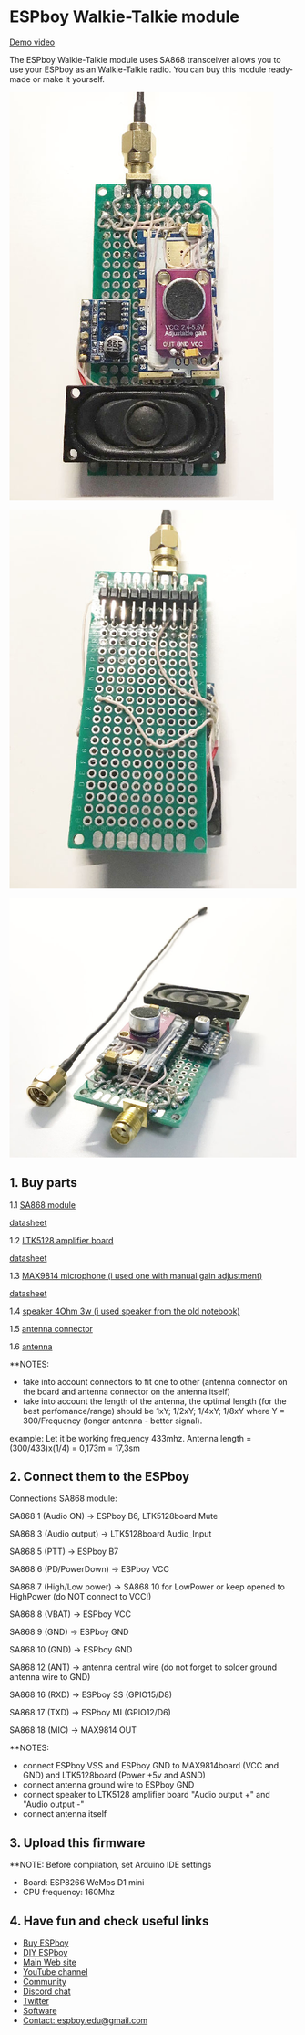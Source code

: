 # ESPboy Walkie-Talkie module

[Demo video](https://youtu.be/v-oIQ5hdZ3Q)

The ESPboy Walkie-Talkie module uses SA868 transceiver allows you to use your ESPboy as an Walkie-Talkie radio.
You can buy this module ready-made or make it yourself.

![1](pics/WalkieTalkie1.jpg)

![2](pics/WalkieTalkie2.jpg)

![3](pics/WalkieTalkie3.jpg)


## 1. Buy parts


1.1
[SA868 module](https://aliexpress.ru/wholesale?SearchText=SA868)

[datasheet](https://datasheet.lcsc.com/lcsc/2204251600_G-NiceRF-SA868-U_C3001507.pdf)

1.2
[LTK5128 amplifier board](https://aliexpress.ru/wholesale?SearchText=LTK5128+amplifier+board)

[datasheet](http://www.datasheetcafe.com/ltk5128-datasheet-audio-power-amplifier-chip/?ysclid=lcg57dtr1s522639722)

1.3
[MAX9814 microphone (i used one with manual gain adjustment)](https://aliexpress.ru/wholesale?SearchText=MAX9814+microphone&g=y&page=2)

[datasheet](https://datasheetspdf.com/pdf/644179/MaximIntegratedProducts/MAX9814/1)

1.4
[speaker 4Ohm 3w (i used speaker from the old notebook)](https://aliexpress.ru/wholesale?SearchText=speaker+4Ohm+3w&g=y&page=3)

1.5
[antenna connector](https://aliexpress.ru/wholesale?SearchText=sma+connector)

1.6
[antenna](https://aliexpress.ru/wholesale?SearchText=antenna+UHF)

**NOTES:
- take into account connectors to fit one to other (antenna connector on the board and antenna connector on the antenna itself)
- take into account the length of the antenna, the optimal length (for the best perfomance/range) should be 
1xY; 1/2xY; 1/4xY; 1/8xY where Y = 300/Frequency (longer antenna - better signal).

example: Let it be working frequency 433mhz. Antenna length = (300/433)x(1/4) = 0,173m = 17,3sm



## 2. Connect them to the ESPboy

Connections SA868 module:

SA868 1 (Audio ON) -> ESPboy B6, LTK5128board Mute

SA868 3 (Audio output) -> LTK5128board Audio_Input

SA868 5 (PTT) -> ESPboy B7 

SA868 6 (PD/PowerDown) -> ESPboy VCC

SA868 7 (High/Low power) -> SA868 10 for LowPower or keep opened to HighPower (do NOT connect to VCC!)

SA868 8 (VBAT) -> ESPboy VCC

SA868 9 (GND) -> ESPboy GND

SA868 10 (GND) -> ESPboy GND

SA868 12 (ANT) -> antenna central wire (do not forget to solder ground antenna wire to GND)

SA868 16 (RXD) -> ESPboy SS (GPIO15/D8)

SA868 17 (TXD) -> ESPboy MI (GPIO12/D6)

SA868 18 (MIC) -> MAX9814 OUT

**NOTES:
- connect ESPboy VSS and ESPboy GND to MAX9814board (VCC and GND) and LTK5128board (Power +5v and ASND)
- connect antenna ground wire to ESPboy GND
- connect speaker to LTK5128 amplifier board "Audio output +" and "Audio output -"
- connect antenna itself  


## 3. Upload this firmware

**NOTE: Before compilation, set Arduino IDE settings
-  Board:  ESP8266 WeMos D1 mini
-  CPU frequency: 160Mhz


## 4. Have fun and check useful links

- [Buy ESPboy](https://www.tindie.com/products/23910/)
- [DIY ESPboy](https://easyeda.com/ESPboy)
- [Main Web site](https://www.espboy.com)
- [YouTube channel](https://www.youtube.com/c/ESPboy)
- [Community](https://community.espboy.com)
- [Discord chat](https://discord.gg/kXfDQpX)
- [Twitter](https://twitter.com/ESPboy_edu)
- [Software](https://github.com/ESPboy-edu)
- [Contact: espboy.edu@gmail.com](mailto:espboy.edu@gmail.com)


